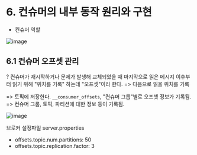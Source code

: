 # 6. 컨슈머의 내부 동작 원리와 구현

- 컨슈머 역할

![image](https://user-images.githubusercontent.com/54942017/182159047-a6174f26-3931-4520-b740-39c642020d24.png)

## 6.1 컨슈머 오프셋 관리

? 컨슈머가 재시작하거나 문제가 발생해 교체되었을 때 마지막으로 읽은 메시지 이후부터 읽기 위해 "위치를 기록" 하는데 "오프셋"이라 한다. => 다음으로 읽을 위치를 기록

=> 토픽에 저장한다. `__consumer_offsets`, "컨슈머 그룹"별로 오프셋 정보가 기록됨.
=> 컨슈머 그룹, 토픽, 파티션에 대한 정보 등이 기록됨.

![image](https://user-images.githubusercontent.com/54942017/182162397-41f01c3d-d000-429b-b6a2-ed2d6f2cd93c.png)

브로커 설정파일 server.properties

- offsets.topic.num.partitions: 50
- offsets.topic.replication.factor: 3
